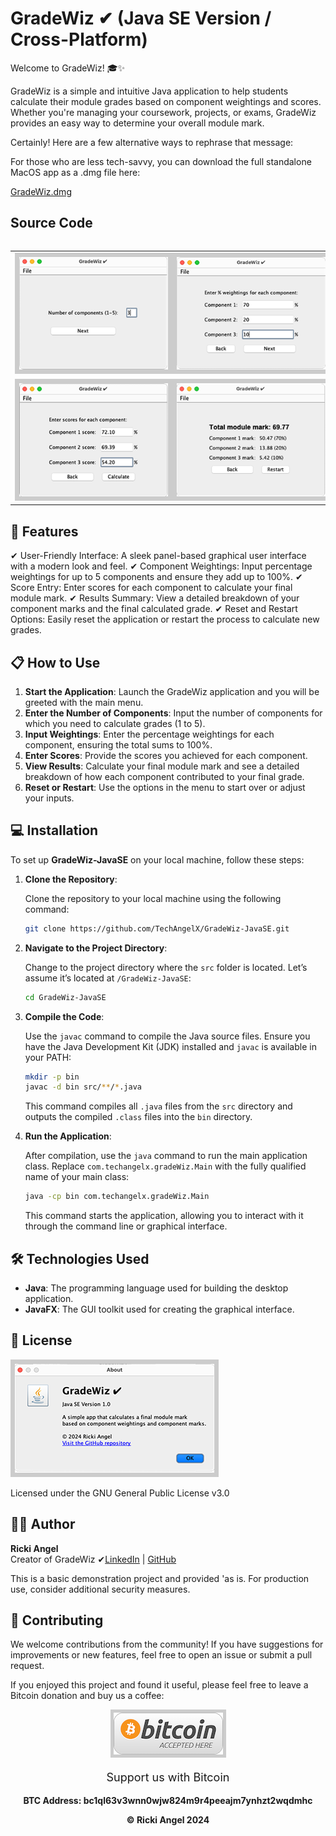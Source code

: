 # GradeWiz ✔ (Java SE Version / Cross-Platform)
<table>
Welcome to GradeWiz! 🎓✨


GradeWiz is a simple and intuitive Java application to help students calculate their module grades based on component weightings and scores. Whether you're managing your coursework, projects, or exams, GradeWiz provides an easy way to determine your overall module mark.

Certainly! Here are a few alternative ways to rephrase that message:

For those who are less tech-savvy, you can download the full standalone MacOS app as a .dmg file here:

[GradeWiz.dmg](https://github.com/TechAngelX/GradeWiz-JavaSE/releases/tag/1.0)

## Source Code

<table>

  <tr>
    <td><img src="images/screenshot2.png" style="border: 7px solid #ccc;"></td>
    <td><img src="images/screenshot3.png" style="border: 7px solid #ccc;"></td>
  </tr>
  <tr>
    <td><img src="images/screenshot4.png" style="border: 7px solid #ccc;"></td>
    <td><img src="images/screenshot5.png" style="border: 7px solid #ccc;"></td>
  </tr>
</table>

## 🚀 Features

✔ User-Friendly Interface: A sleek panel-based graphical user interface with a modern look and feel.
✔ Component Weightings: Input percentage weightings for up to 5 components and ensure they add up to 100%.
✔ Score Entry: Enter scores for each component to calculate your final module mark.
✔ Results Summary: View a detailed breakdown of your component marks and the final calculated grade.
✔ Reset and Restart Options: Easily reset the application or restart the process to calculate new grades.

## 📋 How to Use

1. **Start the Application**: Launch the GradeWiz application and you will be greeted with the main menu.
2. **Enter the Number of Components**: Input the number of components for which you need to calculate grades (1 to 5).
3. **Input Weightings**: Enter the percentage weightings for each component, ensuring the total sums to 100%.
4. **Enter Scores**: Provide the scores you achieved for each component.
5. **View Results**: Calculate your final module mark and see a detailed breakdown of how each component contributed to your final grade.
6. **Reset or Restart**: Use the options in the menu to start over or adjust your inputs.

## 💻 Installation

To set up **GradeWiz-JavaSE** on your local machine, follow these steps:

1. **Clone the Repository**:

   Clone the repository to your local machine using the following command:

    ```bash
    git clone https://github.com/TechAngelX/GradeWiz-JavaSE.git
    ```

2. **Navigate to the Project Directory**:

   Change to the project directory where the `src` folder is located. Let’s assume it’s located at `/GradeWiz-JavaSE`:

    ```bash
    cd GradeWiz-JavaSE
    ```

3. **Compile the Code**:

   Use the `javac` command to compile the Java source files. Ensure you have the Java Development Kit (JDK) installed and `javac` is available in your PATH:

    ```bash
    mkdir -p bin
    javac -d bin src/**/*.java
    ```

   This command compiles all `.java` files from the `src` directory and outputs the compiled `.class` files into the `bin` directory.

4. **Run the Application**:

   After compilation, use the `java` command to run the main application class. Replace `com.techangelx.gradeWiz.Main` with the fully qualified name of your main class:

    ```bash
    java -cp bin com.techangelx.gradeWiz.Main
    ```

   This command starts the application, allowing you to interact with it through the command line or graphical interface.


## 🛠️ Technologies Used

- **Java**: The programming language used for building the desktop application.
- **JavaFX**: The GUI toolkit used for creating the graphical interface.


## 📄 License
<img src="images/screenshot1.png" style="border: 7px solid #ccc;">

Licensed under the GNU General Public License v3.0

## 🧑‍💻 Author

**Ricki Angel**  
Creator of GradeWiz ✔[LinkedIn](https://www.linkedin.com/in/ricki-angel/) | [GitHub](https://github.com/TechAngelX)

This is a basic demonstration project and provided 'as is. For production use, consider additional security measures.

## 🤝 Contributing

We welcome contributions from the community! If you have suggestions for improvements or new features, feel free to open an issue or submit a pull request.

If you enjoyed this project and found it useful, please feel free to leave a Bitcoin donation and buy us a coffee:

<div style="text-align: center;">
    <img src="images/btcLogo.png" alt="Bitcoin Logo" style="border: 5px solid #ccc;">
    <p style="font-size: 18px;">Support us with Bitcoin</p>
    <p><strong>BTC Address:<strong> bc1ql63v3wnn0wjw824m9r4peeajm7ynhzt2wqdmhc</Strong></p>
&copy; Ricki Angel 2024

</div>
</table>
